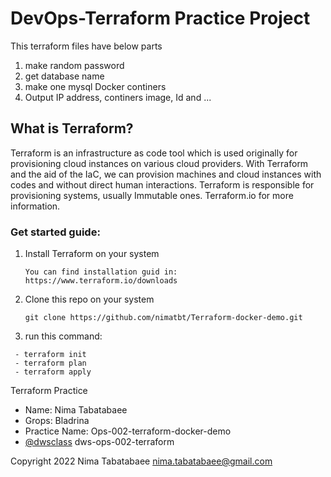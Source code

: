 # DevOps-Terraform Practice Project

This terraform files have below parts
 1) make random password
 2) get database name
 3) make one mysql Docker continers
 4) Output IP address, continers image, Id and ... 

## What is Terraform?

Terraform is an infrastructure as code tool which is used originally for provisioning cloud instances on various cloud providers.
With Terraform and the aid of the IaC, we can provision machines and cloud instances with codes and without direct human interactions.
Terraform is responsible for provisioning systems, usually Immutable ones. Terraform.io for more information.

### Get started guide:

1) Install Terraform on your system
   ```
   You can find installation guid in: https://www.terraform.io/downloads
   ```
   
2) Clone this repo on your system
   ```
   git clone https://github.com/nimatbt/Terraform-docker-demo.git
   ```

3) run this command:
  ```
   - terraform init
   - terraform plan
   - terraform apply
  ```

Terraform Practice
  - Name: Nima Tabatabaee
  - Grops: Bladrina
  - Practice Name: Ops-002-terraform-docker-demo
  - [@dwsclass](https://github.com/dwsclass) dws-ops-002-terraform


Copyright 2022 Nima Tabatabaee <nima.tabatabaee@gmail.com>


